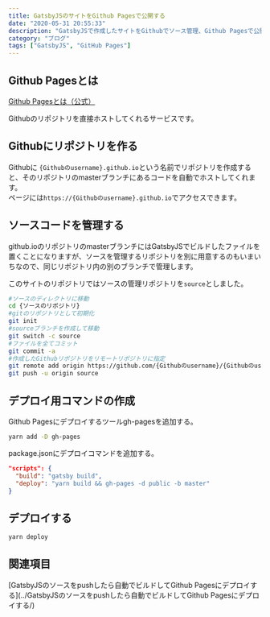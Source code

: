 ```yaml
---
title: GatsbyJSのサイトをGithub Pagesで公開する
date: "2020-05-31 20:55:33"
description: "GatsbyJSで作成したサイトをGithubでソース管理、Github Pagesで公開できるようにする。"
category: "ブログ"
tags: ["GatsbyJS", "GitHub Pages"]
---
```


## Github Pagesとは
 
 [Github Pagesとは（公式）](https://help.github.com/ja/github/working-with-github-pages/about-github-pages)

Githubのリポジトリを直接ホストしてくれるサービスです。

## Githubにリポジトリを作る

Githubに `{Githubのusername}.github.io`という名前でリポジトリを作成すると、そのリポジトリのmasterブランチにあるコードを自動でホストしてくれます。  
ページには`https://{Githubのusername}.github.io`でアクセスできます。

## ソースコードを管理する

github.ioのリポジトリのmasterブランチにはGatsbyJSでビルドしたファイルを置くことになりますが、ソースを管理するリポジトリを別に用意するのもいまいちなので、同じリポジトリ内の別のブランチで管理します。  
  
このサイトのリポジトリではソースの管理リポジトリを`source`としました。

```sh
#ソースのディレクトリに移動
cd {ソースのリポジトリ}
#gitのリポジトリとして初期化
git init
#sourceブランチを作成して移動
git switch -c source
#ファイルを全てコミット
git commit -a
#作成したGithubリポジトリをリモートリポジトリに指定
git remote add origin https://github.com/{Githubのusername}/{Githubのusername}.github.io.git
git push -u origin source
```

## デプロイ用コマンドの作成

Github Pagesにデプロイするツールgh-pagesを追加する。

```sh
yarn add -D gh-pages
```

package.jsonにデプロイコマンドを追加する。

```json
"scripts": {
  "build": "gatsby build",
  "deploy": "yarn build && gh-pages -d public -b master"
}
```

## デプロイする

```sh
yarn deploy
```

## 関連項目

[GatsbyJSのソースをpushしたら自動でビルドしてGithub Pagesにデプロイする](../GatsbyJSのソースをpushしたら自動でビルドしてGithub Pagesにデプロイする/)